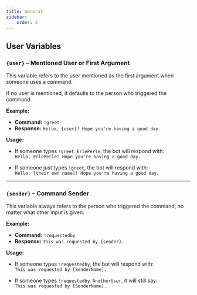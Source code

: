 ```yaml
---
title: General
sidebar:
    order: 2
---
```


## User Variables

### `{user}` – Mentioned User or First Argument

This variable refers to the user mentioned as the first argument when someone uses a command.

If no user is mentioned, it defaults to the person who triggered the command.

**Example:**

- **Command:** `!greet`
- **Response:** `Hello, {user}! Hope you're having a good day.`

**Usage:**

- If someone types `!greet ErlePerle`, the bot will respond with:  
  `Hello, ErlePerle! Hope you're having a good day.`

- If someone just types `!greet`, the bot will respond with:  
  `Hello, [their own name]! Hope you're having a good day.`

---

### `{sender}` – Command Sender

This variable always refers to the person who triggered the command, no matter what other input is given.

**Example:**

- **Command:** `!requestedby`
- **Response:** `This was requested by {sender}.`

**Usage:**

- If someone types `!requestedby`, the bot will respond with:  
  `This was requested by [SenderName].`

- If someone types `!requestedby AnotherUser`, it will still say:  
  `This was requested by [SenderName].`

